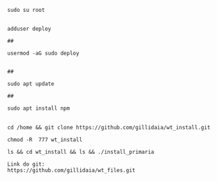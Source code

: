 
    sudo su root
   ##

    adduser deploy
    
    ##
    
    usermod -aG sudo deploy

    
    ##
    
    sudo apt update
    
    ##
    
    sudo apt install npm
  ##    
    cd /home && git clone https://github.com/gillidaia/wt_install.git

    chmod -R  777 wt_install 

    ls && cd wt_install && ls && ./install_primaria

    Link do git:
    https://github.com/gillidaia/wt_files.git

